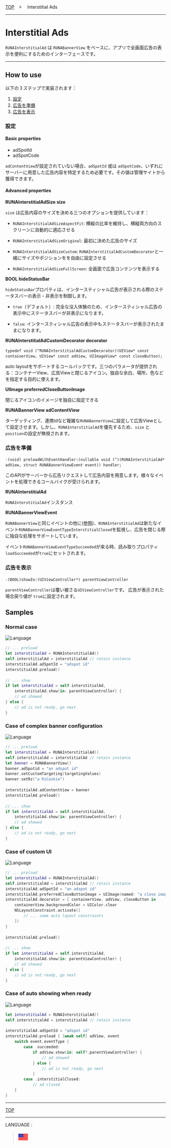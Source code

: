 [TOP](../README.md#top)　>　 Interstitial Ads

---

# Interstitial Ads

`RUNAInterstitialAd` は `RUNABannerView` をベースに、アプリで全画面広告の表示を便利にするためのインターフェースです。

---

## How to use

以下の３ステップで実装されます：

1. [設定](#設定)
2. [広告を準備](#preload-ad-content)
3. [広告を表示](#show-ad)

### 設定

#### Basic properties

- adSpotId
- adSpotCode

`adContentView`が設定されていない場合、`adSpotId` 或は `adSpotCode`、いずれにサーバーに用意した広告内容を特定するため必要です。その値は管理サイトから獲得できます。

#### Advanced properties

__RUNAInterstitialAdSize size__

`size` は広告内容のサイズを決める三つのオプションを提供しています：

 - `RUNAInterstitialAdSizeAspectFit`: 横縦の比率を維持し、横縦両方向のスクリーンに自動的に適応させる

 - `RUNAInterstitialAdSizeOriginal`: 最初に決めた広告のサイズ

 - `RUNAInterstitialAdSizeCustom`: `RUNAInterstitialAdCustomDecorator`と一緒にサイズやポジションをを自由に設定させる

 - `RUNAInterstitialAdSizeFullScreen`: 全画面で広告コンテンツを表示する

__BOOL hideStatusBar__

`hideStatusBar`プロパティは、インタースティシャル広告が表示される際のステータスバーの表示・非表示を制御します。

 - `true`（デフォルト）: 完全な没入体験のため、インタースティシャル広告の表示中にステータスバーが非表示になります。

 - `false`: インタースティシャル広告の表示中もステータスバーが表示されたままになります。


__RUNAInterstitialAdCustomDecorator decorator__

`typedef void (^RUNAInterstitialAdCustomDecorator)(UIView* const containerView, UIView* const adView, UIImageView* const closeButton);`

auto layoutをサポートするコールバックです。三つのパラメータが提供される：コンテナーView、広告Viewと閉じるアイコン。独自な余白、場所、色などを指定する目的に使えます。

__UIImage preferredCloseButtonImage__

閉じるアイコンのイメージを独自に指定できる

__RUNABannerView adContentView__

ターゲッティング、連携Idなど複雑な`RUNABannerView`に設定して広告Viewとして設定させます。しかし、`RUNAInterstitialAd`を優先するため、`size` と `position`の設定が無視されます。
 
### 広告を準備

`-(void) preloadWithEventHandler:(nullable void (^)(RUNAInterstitialAd* adView, struct RUNABannerViewEvent event)) handler;`

このAPIがサーバーから広告リクエストして広告内容を用意します。様々なイベントを処理できるコールバイクが受けられます。

__RUNAInterstitialAd__

`RUNAInterstitialAd`インスタンス

__RUNABannerViewEvent__

`RUNABannerView`と同じイベントの他に([参照](../bannerads/README.md/#event-tracker))、`RUNAInterstitialAd`は新たなイベント`RUNABannerViewEventTypeInterstitialClosed`を監視し、広告を閉じる際に独自な処理をサポートしています。

イベント`RUNABannerViewEventTypeSucceeded`が来る時、読み取りプロパティ`loadSucceeded`が`true`にセットされます。

### 広告を表示

`-(BOOL)showIn:(UIViewController*) parentViewController`

`parentViewController`は覆い被さる`UIViewController`です。
広告が表示された場合戻り値が `true`に設定されます。

## Samples

### Normal case
![Language](http://img.shields.io/badge/language-Swift-red.svg?style=flat)

```swift
// ... preload
let interstitialAd = RUNAInterstitialAd()
self.interstitialAd = interstitialAd // retain instance
interstitialAd.adSpotId = "adspot id"
interstitialAd.preload()

// ... show
if let interstitialAd = self.interstitialAd,
    interstitialAd.show(in: parentViewController) {
    // ad showed
} else {
    // ad is not ready, go next
}
```

### Case of complex banner configuration
![Language](http://img.shields.io/badge/language-Swift-red.svg?style=flat)

```swift
// ... preload
let interstitialAd = RUNAInterstitialAd()
self.interstitialAd = interstitialAd // retain instance
let banner = RUNABannerView()
banner.adSpotid = "an adspot id"
banner.setCustomTargeting(targetingValues)
banner.setRz("a RzCookie")

interstitialAd.adContentView = banner
interstitialAd.preload()

// ... show
if let interstitialAd = self.interstitialAd,
    interstitialAd.show(in: parentViewController) {
    // ad showed
} else {
    // ad is not ready, go next
}
```

### Case of custom UI
![Language](http://img.shields.io/badge/language-Swift-red.svg?style=flat)

```swift
// ... preload
let interstitialAd = RUNAInterstitialAd()
self.interstitialAd = interstitialAd // retain instance
interstitialAd.adSpotId = "an adspot id"
interstitialAd.preferredCloseButtonImage = UIImage(named: "a close image")
interstitialAd.decorator = { containerView, adView, closeButton in
    containerView.backgroundColor = UIColor.clear
    NSLayoutConstraint.activate([
        // ... same auto layout constraints
    ])
}

interstitialAd.preload()

// ... show
if let interstitialAd = self.interstitialAd,
    interstitialAd.show(in: parentViewController) {
    // ad showed
} else {
    // ad is not ready, go next
}
```

### Case of auto showing when ready
![Language](http://img.shields.io/badge/language-Swift-red.svg?style=flat)

```swift
let interstitialAd = RUNAInterstitialAd()
self.interstitialAd = interstitialAd // retain instance

interstitialAd.adSpotId = "adspot id"
interstitialAd.preload { [weak self] adView, event
    switch event.eventType {
        case .succeeded:
            if adView.show(in: self?.parentViewController) {
                // ad showed
            } else {
                // ad is not ready, go next
            }
        case .interstitialClosed:
            // ad closed
    }
}
```

---

[TOP](/README.md#top)

---

LANGUAGE :

> [![en](/doc/lang/en.png)](/doc/interstitial/README.md)